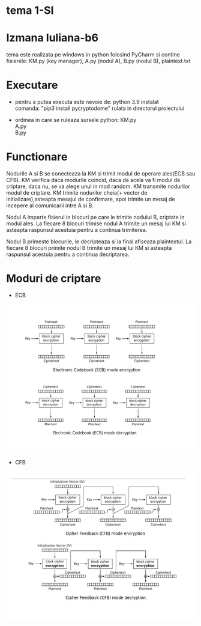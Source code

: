 # tema 1-SI
# Izmana Iuliana-b6

tema este realizata pe windows in python folosind PyCharm si contine fisierele: KM.py (key manager), A.py (nodul A), B.py (nodul B), plaintext.txt 

# Executare
* pentru a putea executa este nevoie de:
   python 3.9 instalat </br>
   comanda: "pip3 install pycryptodome" rulata in directorul proiectului </br>

* ordinea in care se ruleaza sursele python:
   KM.py </br>
   A.py </br>
   B.py </br>

# Functionare
Nodurile A si B se conecteaza la KM si trimit modul de operare ales(ECB sau CFB).
KM verifica daca modurile coincid, daca da acela va fi modul de criptare, daca nu, se va alege unul in mod random. KM transmite nodurilor modul de criptare.
KM trimite nodurilor cheia(+ vector de initializare),asteapta mesajul de confirmare, apoi trimite un mesaj de incepere al comunicarii intre A si B.

Nodul A imparte fisierul in blocuri pe care le trimite nodului B, criptate in modul ales. La fiecare 8 blocuri trimise nodul A trimite un mesaj lui KM si asteapta raspunsul acestuia pentru a continua trimiterea.

Nodul B primeste blocurile, le decripteaza si la final afiseaza plaintextul.
La fiecare 8 blocuri primite nodul B trimite un mesaj lui KM si asteapta raspunsul acestuia pentru a continua decriptarea.

# Moduri de criptare
 * ECB
 <img align="center" width="500px" height="400px" src="ecb.jpg">
 
 * CFB
 <img align="center" width="500px" height="400px" src="cfb.jpg">

